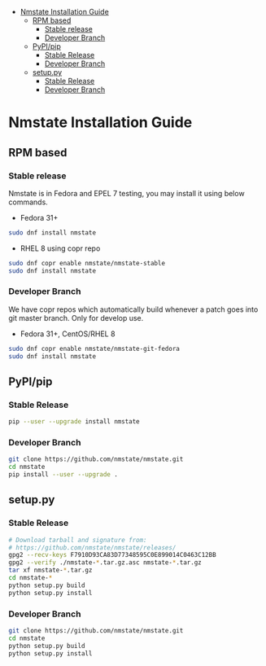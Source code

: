 <!-- vim-markdown-toc GFM -->

* [Nmstate Installation Guide](#nmstate-installation-guide)
    * [RPM based](#rpm-based)
        * [Stable release](#stable-release)
        * [Developer Branch](#developer-branch)
    * [PyPI/pip](#pypipip)
        * [Stable Release](#stable-release-1)
        * [Developer Branch](#developer-branch-1)
    * [setup.py](#setuppy)
        * [Stable Release](#stable-release-2)
        * [Developer Branch](#developer-branch-2)

<!-- vim-markdown-toc -->

# Nmstate Installation Guide

## RPM based

### Stable release

Nmstate is in Fedora and EPEL 7 testing, you may install it using below
commands.

 * Fedora 31+
```bash
sudo dnf install nmstate
```

 * RHEL 8 using copr repo

```bash
sudo dnf copr enable nmstate/nmstate-stable
sudo dnf install nmstate
```

### Developer Branch
We have copr repos which automatically build whenever a patch goes into
git master branch. Only for develop use.

 * Fedora 31+, CentOS/RHEL 8

```bash
sudo dnf copr enable nmstate/nmstate-git-fedora
sudo dnf install nmstate
```

## PyPI/pip

### Stable Release

```bash
pip --user --upgrade install nmstate
```

### Developer Branch

```bash
git clone https://github.com/nmstate/nmstate.git
cd nmstate
pip install --user --upgrade .
```

## setup.py

### Stable Release

```bash
# Download tarball and signature from:
# https://github.com/nmstate/nmstate/releases/
gpg2 --recv-keys F7910D93CA83D77348595C0E899014C0463C12BB
gpg2 --verify ./nmstate-*.tar.gz.asc nmstate-*.tar.gz
tar xf nmstate-*.tar.gz
cd nmstate-*
python setup.py build
python setup.py install
```

### Developer Branch

```bash
git clone https://github.com/nmstate/nmstate.git
cd nmstate
python setup.py build
python setup.py install
```
